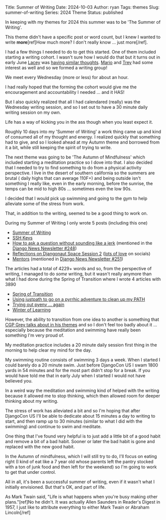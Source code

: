 Title: Summer of Writing
Date: 2024-10-03
Author: ryan
Tags: themes
Slug: summer-of-writing
Series: 2024 Theme
Status: published


In keeping with my themes for 2024 this summer was to be 'The Summer of Writing'.

This theme didn't have a specific post or word count, but I knew I wanted to write **more**[ref]How much more? I don't really know ... just more[/ref].

I had a few things I needed to do to get this started. One of them included starting a writing cohort. I wasn't sure how I would do that but it turns out in early June [Lacey](https://hachyderm.io/@lacey) was [having similar thoughts](https://hachyderm.io/@lacey/112550334978638433). [Mario](https://hachyderm.io/@pythonbynight@fosstodon.org) and [Trey](https://hachyderm.io/@treyhunner@mastodon.social) had some interest as well and so we formed a writing group!

We meet every Wednesday (more or less) for about an hour.

I had really hoped that the forming the cohort would give me the encouragement and accountability I needed ... and it HAS!

But I also quickly realized that all I had calendared (really) was the Wednesday writing session, and so I set out to have a 30 minute daily writing session on my own.

Life has a way of kicking you in the ass though when you least expect it.

Roughly 10 days into my 'Summer of Writing' a work thing came up and kind of consumed all of my thought and energy. I realized quickly that something had to give, and so I looked ahead at my Autumn theme and borrowed from it a bit, while still keeping the spirit of trying to write.

The next theme was going to be 'The Autumn of Mindfulness' which included starting a meditation practice so I dove into that. I also decided that I needed to try to find something to do from a physical activity perspective. I live in the desert of southern california so the summers are brutal ( daily highs that can average 110F+) and being outside isn't something I really like, even in the early morning, before the sunrise, the temps can be mid to high 80s ... sometimes even the low 90s.

I decided that I would pick up swimming and going to the gym to help alleviate some of the stress from work.

That, in addition to the writing, seemed to be a good thing to work on.

During my Summer of Writing I only wrote 5 posts (including this one)

- [Summer of Writing](https://www.ryancheley.com/2024/10/03/summer-of-writing/)
- [SSH Keys](https://www.ryancheley.com/2024/07/13/ssh-keys/)
- [How to ask a question without sounding like a jerk](https://www.ryancheley.com/2024/08/22/how-to-ask-why-without-sounding-like-a-jerk/) (mentioned in the [Django News Newsletter #248](https://django-news.com/issues/248))
- [Reflections on Djangonaut Space Session 2](https://www.ryancheley.com/2024/08/29/reflections-on-djangonaut-space-session-2/) ([lots of love](https://mastodon.social/@ryancheley/113044831659253804) on socials)
- [Mentors](https://www.ryancheley.com/2024/09/16/mentors/) (mentioned in [Django News Newsletter #251](https://django-news.com/issues/251#start))

The articles had a total of 4229+ words and so, from the perspective of writing, I managed to do *some* writing, but it wasn't really anymore than what I had done during the Spring of Transition where I wrote 4 articles with 3890

- [Spring of Transition](https://www.ryancheley.com/2024/06/20/spring-of-transition/)
- [Using justpath to go on a pyrrhic adventure to clean up my PATH](https://www.ryancheley.com/2024/05/24/using-justpath-to-go-on-a-pyrrhic-adventure-to-clean-up-my-path/)
- [Trying out pyenv ... again](https://www.ryancheley.com/2024/03/29/trying-out-pyenv-again/)
- [Winter of Learning](https://www.ryancheley.com/2024/03/19/winter-of-learning/)

However, the ability to transition from one idea to another is something that [CGP Grey talks about in his themes](https://www.youtube.com/watch?v=NVGuFdX5guE) and so I don't feel too badly about it ... especially because the meditation and swimming have really been something I'm very proud of.

My meditation practice includes a 20 minute daily session first thing in the morning to help clear my mind for the day.

My swimming routine consists of swimming 3 days a week. When I started I could barely do a 20 minute swim. Just before DjangoCon US I swam 1800 yards in 54 minutes and for the most part didn't stop for a break. If you would have told me that in early July when I started I would not have believed you.

In a weird way the meditation and swimming kind of helped with the writing because it allowed me to stop thinking, which then allowed room for deeper thinking about my writing.

The stress of work has alleviated a bit and so I'm hoping that after DjangoCon US I'll be able to dedicate about 15 minutes a day to writing to start, and then ramp up to 30 minutes (similar to what I did with the swimming) and continue to swim and meditate.

One thing that I've found very helpful is to just add a little bit of a good habit and remove a bit of a bad habit. Sooner or later the bad habit is gone and replaced with the new good habit.

In the Autumn of mindfulness, which I will still try to do, I'll focus on eating right (I kind of eat like a 7 year old whose parents left the pantry stocked with a ton of junk food and then left for the weekend) so I'm going to work to get that under control.

All in all, it's been a successful summer of writing, even if it wasn't what I initially envisioned. But that's OK, and part of life.

As Mark Twain said, "Life is what happens when you're busy making other plans."[ref]No he didn't. It was actually Allen Saunders in Reader's Digest in 1957, I just like to attribute everything to either Mark Twain or Abraham Lincoln[/ref]
